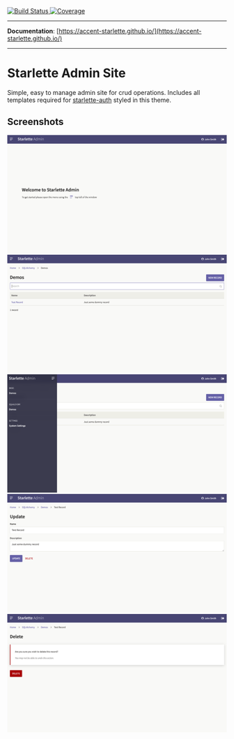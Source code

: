 <a href="https://travis-ci.org/accent-starlette/starlette-admin">
    <img src="https://travis-ci.org/accent-starlette/starlette-admin.svg?branch=master" alt="Build Status">
</a>

<a href="https://codecov.io/gh/accent-starlette/starlette-admin">
  <img src="https://codecov.io/gh/accent-starlette/starlette-admin/branch/master/graph/badge.svg" alt="Coverage" />
</a>

---

**Documentation**: [https://accent-starlette.github.io/](https://accent-starlette.github.io/)

---

# Starlette Admin Site

Simple, easy to manage admin site for crud operations. Includes all templates required
for [starlette-auth](https://github.com/accent-starlette/starlette-auth) styled in this theme.

## Screenshots
![Homepage](/screenshots/screenshot_1.png?raw=true)
![Listview](/screenshots/screenshot_2.png?raw=true)
![Menu](/screenshots/screenshot_3.png?raw=true)
![Editview](/screenshots/screenshot_4.png?raw=true)
![Deleteview](/screenshots/screenshot_5.png?raw=true)
